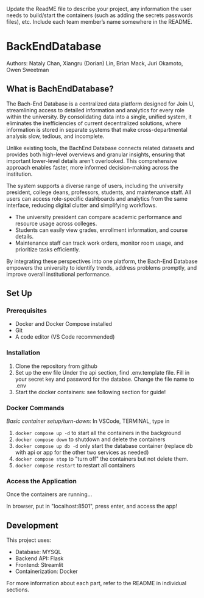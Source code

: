 Update the ReadME file to describe your project, any information the user needs to build/start the containers (such as adding the secrets passwords files), etc.  Include each team member’s name somewhere in the README. 

# BackEndDatabase 
Authors: Nataly Chan, Xiangru (Dorian) Lin, Brian Mack, Juri Okamoto, Owen Sweetman

## What is BachEndDatabase?

The Bach-End Database is a centralized data platform designed for Join U, streamlining access to detailed information and analytics for every role within the university. By consolidating data into a single, unified system, it eliminates the inefficiencies of current decentralized solutions, where information is stored in separate systems that make cross-departmental analysis slow, tedious, and incomplete.

Unlike existing tools, the BachEnd Database connects related datasets and provides both high-level overviews and granular insights, ensuring that important lower-level details aren't overlooked. This comprehensive approach enables faster, more informed decision-making across the institution.

The system supports a diverse range of users, including the university president, college deans, professors, students, and maintenance staff. All users can access role-specific dashboards and analytics from the same interface, reducing digital clutter and simplifying workflows. 

- The university president can compare academic performance and resource usage across colleges.
- Students can easily view grades, enrollment information, and course details.
- Maintenance staff can track work orders, monitor room usage, and prioritize tasks efficiently.

By integrating these perspectives into one platform, the Bach-End Database empowers the university to identify trends, address problems promptly, and improve overall institutional performance.


## Set Up

### Prerequisites
- Docker and Docker Compose installed
- Git
- A code editor (VS Code recommended)

### Installation
1. Clone the repository from github
2. Set up the env file
   Under the api section, find .env.template file.
   Fill in your secret key and password for the databse.
   Change the file name to .env
3. Start the docker containers: see following section for guide!

### Docker Commands
*Basic container setup/turn-down:*
In VSCode, TERMINAL, type in 
   1. `docker compose up -d` to start all the containers in the background
   2.  `docker compose down` to shutdown and delete the containers
   3.  `docker compose up db -d` only start the database container (replace db with api or app for the other two services as needed)
   4. `docker compose stop` to "turn off" the containers but not delete them.
   5. `docker compose restart` to restart all containers

### Access the Application
Once the containers are running...

In browser, put in "localhost:8501", press enter, and access the app!



## Development
This project uses:
- Database: MYSQL
- Backend API: Flask
- Frontend: Streamlit
- Containerization: Docker

For more information about each part, refer to the README in individual sections.